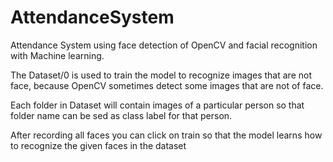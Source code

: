 # AttendanceSystem
Attendance System using face detection of OpenCV and facial recognition with Machine learning.

The Dataset/0 is used to train the model to recognize images that are not face, because OpenCV sometimes 
detect some images that are not of face.

Each folder in Dataset will contain images of a particular person so that folder name can be sed as class label for that person.

After recording all faces you can click on train so that the model learns how to recognize the given faces in the dataset
